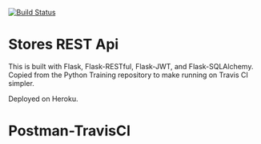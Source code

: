 [![Build Status](https://app.travis-ci.com/jackane87/Postman-TravisCI.svg?branch=main)](https://app.travis-ci.com/jackane87/Postman-TravisCI)

# Stores REST Api

This is built with Flask, Flask-RESTful, Flask-JWT, and Flask-SQLAlchemy. Copied from the Python Training repository to make running on Travis CI simpler.

Deployed on Heroku.


# Postman-TravisCI
